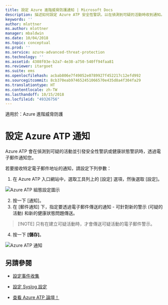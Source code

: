 ```yaml
---
title: 設定 Azure 進階威脅防護通知 | Microsoft Docs
description: 描述如何設定 Azure ATP 安全性警訊，以在偵測到可疑的活動時收到通知。
keywords: ''
author: mlottner
ms.author: mlottner
manager: mbaldwin
ms.date: 10/04/2018
ms.topic: conceptual
ms.prod: ''
ms.service: azure-advanced-threat-protection
ms.technology: ''
ms.assetid: 4308f03e-b2a7-4e38-a750-540ff94faa81
ms.reviewer: itargoet
ms.suite: ems
ms.openlocfilehash: acbab806e7f49052e0789927f452217c12efd992
ms.sourcegitcommit: 8cb370eab974652451066570e435d8a4f304fa29
ms.translationtype: HT
ms.contentlocale: zh-TW
ms.lasthandoff: 10/15/2018
ms.locfileid: "49326756"
---
```

適用於：Azure 進階威脅防護


# <a name="set-azure-atp-notifications"></a>設定 Azure ATP 通知

Azure ATP 會在偵測到可疑的活動並引發安全性警訊或健康狀態警訊時，透過電子郵件通知您。 

若要接收特定電子郵件地址的通知，請設定下列參數：


1. 在 Azure ATP 入口網站中，選取工具列上的 [設定] 選項，然後選取 [設定]。

 ![Azure ATP 組態設定圖示](media/atp-config-menu.png)

2. 按一下 [通知]。
3. 在 [郵件通知] 下，指定要透過電子郵件傳送的通知 - 可針對新的警示 (可疑的活動) 和新的健康狀態問題傳送。 
 
 >  [!NOTE]
 > 只有在建立可疑活動時，才會傳送可疑活動的電子郵件警示。
 
4. 按一下 **[儲存]**。

 ![Azure ATP 通知](media/atp-notifications.png)



## <a name="see-also"></a>另請參閱

- [設定事件收集](configure-event-collection.md)

- [設定 Syslog 設定](setting-syslog.md)
- [查看 Azure ATP 論壇！](https://aka.ms/azureatpcommunity)
